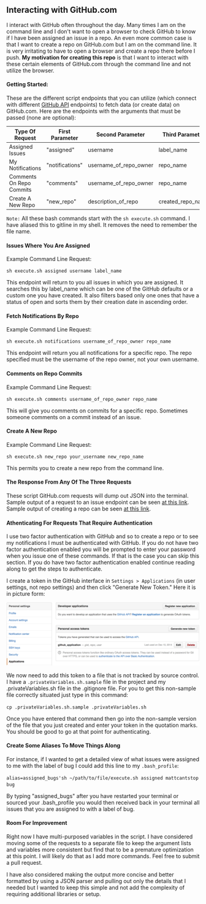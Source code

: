 ## Interacting with GitHub.com

I interact with GitHub often throughout the day. Many times I am on the
command line and I don't want to open a browser to check GitHub to know
if I have been assigned an issue in a repo. An even more common case is
that I want to create a repo on GitHub.com but I am on the command line.
It is very irritating to have to open a browser and create a repo there
before I push. **My motivation for creating this repo** is that I want
to interact with these certain elements of GitHub.com through the
command line and not utilize the browser. 

#### Getting Started:

These are the different script endpoints that you can utilize (which connect with different [GitHub API](https://developer.github.com/v3/) endpoints) to fetch data (or create data) on GitHub.com. Here are the endpoints with the arguments that must be passed (none are optional):

|Type Of Request|First Parameter|Second Parameter|Third Parameter|Fourth Parameter|
|---|---|---|---|---|
|Assigned Issues|"assigned"|username|label_name|NA|
|My Notifications|"notifications"|username_of_repo_owner|repo_name|NA|
|Comments On Repo Commits|"comments"|username_of_repo_owner|repo_name||
|Create A New Repo|"new_repo"|description_of_repo|created_repo_name|is_private (bool)|

`Note:` All these bash commands start with the `sh execute.sh`
command. I have aliased this to gitline in my shell. It removes the need
to remember the file name.

#### Issues Where You Are Assigned

Example Command Line Request:

```
sh execute.sh assigned username label_name
```

This endpoint will return to you all issues in which you are assigned. It
searches this by label_name which can be one of the GitHub defaults or a
custom one you have created. It also filters based only one ones that
have a status of open and sorts them by their creation date in ascending
order.

#### Fetch Notifications By Repo

Example Command Line Request:
```
sh execute.sh notifications username_of_repo_owner repo_name
```

This endpoint will return you all notifications for a specific repo. The
repo specified must be the username of the repo owner, not your own
username.

#### Comments on Repo Commits

Example Command Line Request:

```
sh execute.sh comments username_of_repo_owner repo_name
```

This will give you comments on commits for a specific repo. Sometimes
someone comments on a commit instead of an issue.

#### Create A New Repo

Example Command Line Request:

```
sh execute.sh new_repo your_username new_repo_name
```

This permits you to create a new repo from the command line. 

#### The Response From Any Of The Three Requests

These script GitHub.com requests will dump out JSON into the terminal. Sample output of a request to an issue endpoint can be seen [at this link](https://developer.github.com/v3/issues/). Sample output of creating a repo can be seen [at this link](https://developer.github.com/v3/repos/#create).

#### Athenticating For Requests That Require Authentication

I use two factor authentication with GitHub and so to create a repo or
to see my notifications I must be authenticated with GitHub. If you do
not have two factor authentication enabled you will be prompted to enter
your password when you issue one of these commands. If that is the case
you can skip this section. If you do have two factor authentication
enabled continue reading along to get the steps to authenticate. 

I create a token in the GitHub interface in `Settings > Applications` (in user settings, not repo settings) and then
click "Generate New Token." Here it is in picture form:

![Settings Screen](settingsScreenShot.png)

We now need to add this token to a file that is not tracked by source
control. I have a `.privateVariables.sh.sample` file in
the project and my .privateVariables.sh file in the .gitignore file. For
you to get this non-sample file correctly situated just type in this
command:

`cp .privateVariables.sh.sample .privateVariables.sh`

Once you have entered that command then go into the non-sample version
of the file that you just created and enter your token in the quotation marks. You should be
good to go at that point for authenticating. 

#### Create Some Aliases To Move Things Along

For instance, if I wanted to get a detailed view of what issues were
assigned to me with the label of bug I could add this line to my `.bash_profile`:  

`alias=assigned_bugs'sh ~/path/to/file/execute.sh assigned mattcantstop bug`

By typing "assigned_bugs" after you have restarted your terminal or sourced your .bash_profile
you would then received back in your terminal all issues that you are
assigned to with a label of bug.

#### Room For Improvement

Right now I have multi-purposed variables in the script. I have
considered moving some of the requests to a separate file to keep the
argument lists and variables more consistent but find that to be a
premature optimization at this point. I will likely do that as I add
more commands. Feel free to submit a pull request. 

I have also considered making the output more concise and better
formatted by using a JSON parser and pulling out only the details that I
needed but I wanted to keep this simple and not add the complexity of
requiring additional libraries or setup. 
